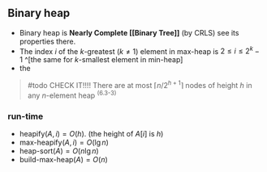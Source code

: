 ## Binary heap

- Binary heap is **Nearly Complete [[Binary Tree]]** (by CRLS) see its properties there.
- The index $i$ of the $k$-greatest ($k\neq{1}$) element in max-heap is $2\leq{i}\leq{2}^{k}-1$ ^[the same for  $k$-smallest element in min-heap]
- the

> #todo CHECK IT!!!! There are at most $\lceil{n}/{2^{h+1}}\rceil$ nodes of height $h$ in any $n$-element heap <sup>(6.3-3)</sup>

### run-time
- $\text{heapify}(A, i)=O(h)$.    (the height of $A[i]$ is $h$)
- $\text{max-heapify}(A, i)=O(\lg n)$
- $\text{heap-sort}(A)=O(n \lg n)$
- $\text{build-max-heap}(A)=O(n)$